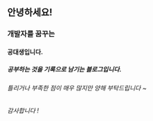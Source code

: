 ## 안녕하세요! 

### 개발자를 꿈꾸는 

#### 공대생입니다. 

##### 공부하는 것을 기록으로 남기는 블로그입니다.

###### 틀리거나 부족한 점이 매우 많지만 양해 부탁드립니다 ~  

###### 감사합니다 ! 



